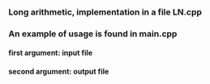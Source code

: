 ### Long arithmetic, implementation in a file LN.cpp

### An example of usage is found in main.cpp
#### first argument: input file
#### second argument: output file
